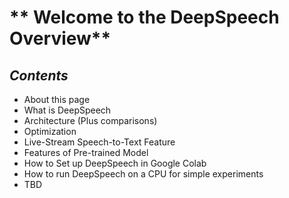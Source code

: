 # ** Welcome to the DeepSpeech Overview**
## *Contents*
  * About this page
  * What is DeepSpeech 
  * Architecture (Plus comparisons)
  * Optimization
  * Live-Stream Speech-to-Text Feature
  * Features of Pre-trained Model
  * How to Set up DeepSpeech in Google Colab
  * How to run DeepSpeech on a CPU for simple experiments
  * TBD
